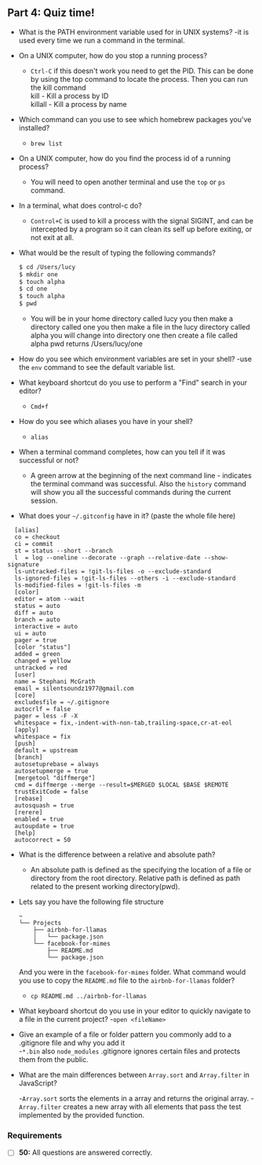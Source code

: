 ## Part 4: Quiz time!


- What is the PATH environment variable used for in UNIX systems?
   -it is used every time we run a command in the terminal.

- On a UNIX computer, how do you stop a running process?
   - `Ctrl-C` if this doesn't work you need to get the PID. This can be done by using the top command to locate the process. Then you can run the kill command</br>
   kill - Kill a process by ID</br>
   killall - Kill a process by name


- Which command can you use to see which homebrew packages you've installed?
   - `brew list`

- On a UNIX computer, how do you find the process id of a running process?
  - You will need to open another terminal and use the  `top` or `ps` command.

- In a terminal, what does control-c do?
   -  `Control+C` is used to kill a process with the signal  SIGINT, and can be intercepted by a program so it can clean its self up
   before exiting, or not exit at all.

- What would be the result of typing the following commands?
  ```sh
  $ cd /Users/lucy
  $ mkdir one
  $ touch alpha
  $ cd one
  $ touch alpha
  $ pwd
  ```
   - You will be in your home directory called  lucy
   you then make a directory called one
   you then make a file in the lucy directory called alpha
   you will change into directory one
   then create a file called alpha
   pwd returns /Users/lucy/one

- How do you see which environment variables are set in your shell?
   -use the `env` command to see the default variable list.

- What keyboard shortcut do you use to perform a "Find" search in your editor?
   - `Cmd+f`
- How do you see which aliases you have in your shell?
  - `alias`
- When a terminal command completes, how can you tell if it was successful or not?
   - A green arrow at the beginning of the next command line - indicates the terminal command was successful. Also the `history`
   command will show you all the successful commands during the current session.

- What does your `~/.gitconfig` have in it? (paste the whole file here)
```
  [alias]
  co = checkout
  ci = commit
  st = status --short --branch
  l  = log --oneline --decorate --graph --relative-date --show-signature
  ls-untracked-files = !git-ls-files -o --exclude-standard
  ls-ignored-files = !git-ls-files --others -i --exclude-standard
  ls-modified-files = !git-ls-files -m
  [color]
  editor = atom --wait
  status = auto
  diff = auto
  branch = auto
  interactive = auto
  ui = auto
  pager = true
  [color "status"]
  added = green
  changed = yellow
  untracked = red
  [user]
  name = Stephani McGrath
  email = silentsoundz1977@gmail.com
  [core]
  excludesfile = ~/.gitignore
  autocrlf = false
  pager = less -F -X
  whitespace = fix,-indent-with-non-tab,trailing-space,cr-at-eol
  [apply]
  whitespace = fix
  [push]
  default = upstream
  [branch]
  autosetuprebase = always
  autosetupmerge = true
  [mergetool "diffmerge"]
  cmd = diffmerge --merge --result=$MERGED $LOCAL $BASE $REMOTE
  trustExitCode = false
  [rebase]
  autosquash = true
  [rerere]
  enabled = true
  autoupdate = true
  [help]
  autocorrect = 50
```

- What is the difference between a relative and absolute path?
   - An absolute path is defined as the specifying the location of a file or directory from the root directory. Relative path is defined as path related to the present working directory(pwd).

- Lets say you have the following file structure

  ```
  ~
  └── Projects
      ├── airbnb-for-llamas
      │   └── package.json
      └── facebook-for-mimes
          ├── README.md
          └── package.json
  ```

  And you were in the `facebook-for-mimes` folder. What command would you use to copy the `README.md` file to the `airbnb-for-llamas` folder?
   - `cp README.md ../airbnb-for-llamas`

- What keyboard shortcut do you use in your editor to quickly navigate to a file in the current project?
  -`open <fileName>`

- Give an example of a file or folder pattern you commonly add to a .gitignore file and why you add it  
   -`*.bin` also `node_modules` .gitignore ignores certain files and protects them from the public.
   
- What are the main differences between `Array.sort` and `Array.filter` in JavaScript?

   -`Array.sort` sorts the elements in a array and returns the original array.
   -`Array.filter` creates a new array with all elements that pass the test implemented by the provided function.

### Requirements

- [ ] __50:__ All questions are answered correctly.
